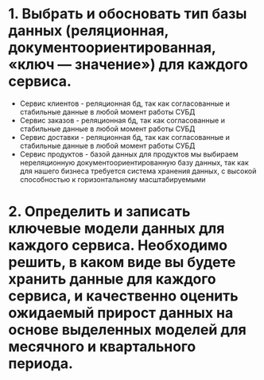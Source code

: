 # 1. Выбрать и обосновать тип базы данных (реляционная, документоориентированная, «ключ — значение») для каждого сервиса. 
- Сервис клиентов - реляционная бд, так как согласованные и стабильные данные в любой момент работы СУБД
- Сервис заказов - реляционная бд, так как согласованные и стабильные данные в любой момент работы СУБД
- Сервис доставки - реляционная бд, так как согласованные и стабильные данные в любой момент работы СУБД
- Сервис продуктов - базой данных для продуктов мы выбираем нереляционную документоориентированную базу данных, так как для нашего бизнеса требуется система хранения данных, с высокой способностью к горизонтальному масштабируемыми

# 2. Определить и записать ключевые модели данных для каждого сервиса. Необходимо решить, в каком виде вы будете хранить данные для каждого сервиса, и качественно оценить ожидаемый прирост данных на основе выделенных моделей для месячного и квартального периода. 
